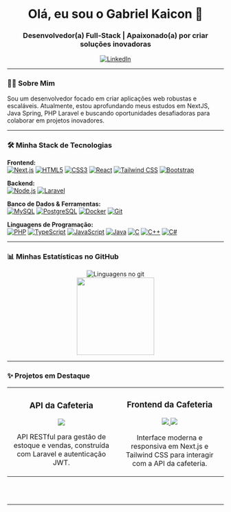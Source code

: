

<h1 align="center">Olá, eu sou o Gabriel Kaicon 👋</h1>
<h3 align="center">Desenvolvedor(a) Full-Stack | Apaixonado(a) por criar soluções inovadoras</h3>

<p align="center">
<!--   <a href="mailto:[SEU_EMAIL]" target="_blank">
    <img src="https://img.shields.io/badge/Email-D14836?style=for-the-badge&logo=gmail&logoColor=white" alt="Email">
  </a> -->
  <a href="www.linkedin.com/in/gkaicon21" target="_blank">
    <img src="https://img.shields.io/badge/LinkedIn-0077B5?style=for-the-badge&logo=linkedin&logoColor=white" alt="LinkedIn">
  </a>
<!--   <a href="[URL_DO_SEU_PORTFOLIO]" target="_blank">
    <img src="https://img.shields.io/badge/Portfólio-255E63?style=for-the-badge&logo=figma&logoColor=white" alt="Portfólio">
  </a> -->
</p>

---

### 👨‍💻 Sobre Mim

Sou um desenvolvedor focado em criar aplicações web robustas e escaláveis. Atualmente, estou aprofundando meus estudos em NextJS, Java Spring, PHP Laravel e buscando oportunidades desafiadoras para colaborar em projetos inovadores.

---

### 🛠️ Minha Stack de Tecnologias

<p align="left">
  <strong>Frontend:</strong><br>
	<a href="#"><img alt="Next.js" src="https://img.shields.io/badge/Next.js-000000?style=for-the-badge&logo=next.js&logoColor=white"></a>
  	<a href="#"><img alt="HTML5" src="https://img.shields.io/badge/HTML5-E34F26?style=for-the-badge&logo=html5&logoColor=white"></a>
  	<a href="#"><img alt="CSS3" src="https://img.shields.io/badge/CSS3-1572B6?style=for-the-badge&logo=css3&logoColor=white"></a>
  	<a href="#"><img alt="React" src="https://img.shields.io/badge/React-20232A?style=for-the-badge&logo=react&logoColor=61DAFB"></a>
	<a href="#"><img alt="Tailwind CSS" src="https://img.shields.io/badge/Tailwind_CSS-06B6D4?style=for-the-badge&logo=tailwindcss&logoColor=white"></a>
	<a href="#"><img alt="Bootstrap" src="https://img.shields.io/badge/Bootstrap-7952B3?style=for-the-badge&logo=bootstrap&logoColor=white"></a>
</p>

<p align="left">
  <strong>Backend:</strong><br>
  	<a href="#"><img alt="Node.js" src="https://img.shields.io/badge/Node.js-339933?style=for-the-badge&logo=nodedotjs&logoColor=white"></a>
  	<a href="#"><img alt="Laravel" src="https://img.shields.io/badge/Laravel-FF2D20?style=for-the-badge&logo=laravel&logoColor=white"></a>
<!--   <a href="#"><img alt="Spring Boot" src="https://img.shields.io/badge/Spring_Boot-6DB33F?style=for-the-badge&logo=springboot&logoColor=white"></a> -->
</p>

<p align="left">
  <strong>Banco de Dados & Ferramentas:</strong><br>
  <a href="#"><img alt="MySQL" src="https://img.shields.io/badge/MySQL-4479A1?style=for-the-badge&logo=mysql&logoColor=white"></a>
  <a href="#"><img alt="PostgreSQL" src="https://img.shields.io/badge/PostgreSQL-4169E1?style=for-the-badge&logo=postgresql&logoColor=white"></a>
  <a href="#"><img alt="Docker" src="https://img.shields.io/badge/Docker-2496ED?style=for-the-badge&logo=docker&logoColor=white"></a>
  <a href="#"><img alt="Git" src="https://img.shields.io/badge/GIT-E44C30?style=for-the-badge&logo=git&logoColor=white"></a>
</p>


<p align="left">
<strong>Linguagens de Programação:</strong><br>
	<a href="#"><img alt="PHP" src="https://img.shields.io/badge/PHP-777BB4?style=for-the-badge&logo=php&logoColor=white"></a>
	<a href="#"><img alt="TypeScript" src="https://img.shields.io/badge/TypeScript-3178C6?style=for-the-badge&logo=typescript&logoColor=white"></a>
	<a href="#"><img alt="JavaScript" src="https://img.shields.io/badge/JavaScript-F7DF1E?style=for-the-badge&logo=javascript&logoColor=black"></a>
	<a href="#"><img alt="Java" src="https://img.shields.io/badge/Java-ED8B00?style=for-the-badge&logo=openjdk&logoColor=white"></a>
	<a href="#"><img alt="C" src="https://img.shields.io/badge/C-A8B9CC?style=for-the-badge&logo=c&logoColor=black"></a>
	<a href="#"><img alt="C++" src="https://img.shields.io/badge/C++-00599C?style=for-the-badge&logo=cplusplus&logoColor=white"></a>
	<a href="#"><img alt="C#" src="https://img.shields.io/badge/C%23-239120?style=for-the-badge&logo=c-sharp&logoColor=white"></a>

---

### 📊 Minhas Estatísticas no GitHub

<p align="center">
<!--   	<img height="180em" src="https://github-readme-stats.vercel.app/api/top-langs/?username=gKaicon&layout=compact&langs_count=7&theme=dracula"/> -->
	<img src="https://github-readme-stats.vercel.app/api/top-langs/?username=gKaicon&locale=en&hide_title=true&layout=compact&card_width=320&langs_count=12&theme=dark&hide_border=true&order=2" alt="Linguagens no git">
	<br>
  	<img height="180em" src="https://github-readme-stats.vercel.app/api?username=gKaicon&show_icons=true&theme=dark&include_all_commits=true&count_private=true"/>
</p>

---

### ✨ Projetos em Destaque

<table>
  <tr>
    <td width="50%">
      <h3 align="center">API da Cafeteria</h3>
      <div align="center">
        <a href="https://github.com/gKaicon/backend_estoque_cafeteria" target="_blank"></a>
	<a href="https://github.com/gKaicon/backend_estoque_cafeteria" target="_blank">
            <img src="https://img.shields.io/badge/C%C3%B3digo-1D1F21?style=for-the-badge&logo=github&logoColor=white">
        </a>
        <p>
          API RESTful para gestão de estoque e vendas, construída com Laravel e autenticação JWT.
        </p>
      </div>
    </td>
    <td width="50%">
      <h3 align="center">Frontend da Cafeteria</h3>
      <div align="center">
        <a href="[[LINK_DO_REPOSITORIO]](https://github.com/gKaicon/frontend_estoque_cafeteria)" target="_blank">
          </a>
        <p>
          <a href="https://github.com/gKaicon/frontend_estoque_cafeteria" target="_blank">
            <img src="https://img.shields.io/badge/C%C3%B3digo-1D1F21?style=for-the-badge&logo=github&logoColor=white">
          </a>
          <a href="https://estoque-cafeteria.vercel.app" target="_blank">
            <img src="https://img.shields.io/badge/Demo-255E63?style=for-the-badge&logo=vercel&logoColor=white">
          </a>
        </p>
        <p>
          Interface moderna e responsiva em Next.js e Tailwind CSS para interagir com a API da cafeteria.
        </p>
      </div>
    </td>
  </tr>
</table>

<br><br>

---
